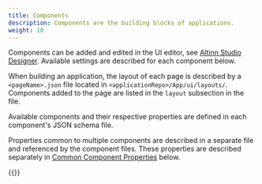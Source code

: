 ```yaml
---
title: Components
description: Components are the building blocks of applications.
weight: 10
---
```


Components can be added and edited in the UI editor, see [Altinn Studio Designer](/altinn-studio/getting-started/).
 Available settings are described for each component below.

When building an application, the layout of each page is described by a `<pageName>.json` file located in `<applicationRepo>/App/ui/layouts/`.
Components added to the page are listed in the `layout` subsection in the file.

Available components and their respective properties are defined in each component's JSON schema file.
 
Properties common to multiple components are described in a separate file and referenced by the component files.
 These properties are described separately in [Common Component Properties](./commondefs/) below.

{{<children />}}
